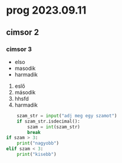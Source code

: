 # prog 2023.09.11

## cimsor 2

### cimsor 3

- elso
- masodik
- harmadik

1. eslő
2. második
1. hhsfd
3. harmadik
```python while True:
    szam_str = input("adj meg egy szamot")
    if szam_str.isdecimal():
        szam = int(szam_str)
        break
if szam > 3:
    print("nagyobb")
elif szam < 3:
    print("kisebb")
```